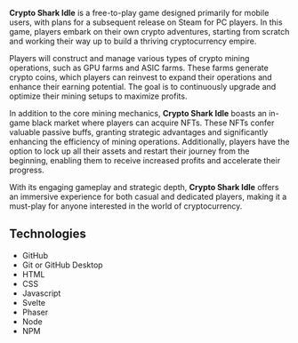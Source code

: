 <b>Crypto Shark Idle</b> is a free-to-play game designed primarily for mobile users, with plans for a subsequent release on Steam for PC players. In this game, players embark on their own crypto adventures, starting from scratch and working their way up to build a thriving cryptocurrency empire.

Players will construct and manage various types of crypto mining operations, such as GPU farms and ASIC farms. These farms generate crypto coins, which players can reinvest to expand their operations and enhance their earning potential. The goal is to continuously upgrade and optimize their mining setups to maximize profits.

In addition to the core mining mechanics, <b>Crypto Shark Idle</b> boasts an in-game black market where players can acquire NFTs. These NFTs confer valuable passive buffs, granting strategic advantages and significantly enhancing the efficiency of mining operations. Additionally, players have the option to lock up all their assets and restart their journey from the beginning, enabling them to receive increased profits and accelerate their progress.

With its engaging gameplay and strategic depth, <b>Crypto Shark Idle</b> offers an immersive experience for both casual and dedicated players, making it a must-play for anyone interested in the world of cryptocurrency.

<h2>Technologies</h2>
<ul>
<li>GitHub</li>
<li>Git or GitHub Desktop</li>
<li>HTML</li>
<li>CSS</li>
<li>Javascript</li>
<li>Svelte</li>
<li>Phaser</li>
<li>Node</li>
<li>NPM</li>
</ul>